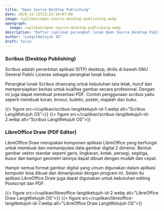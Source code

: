 ```yaml
---
title: "Open Source Desktop Publishing"
date: 2020-12-12T23:23:18+07:00
image: cuplikan/open-source-desktop-publishing.webp
opengraph:
  image: cuplikan/open-source-desktop-publishing.webp
description: "Daftar cuplikan perangkat lunak Open Source Desktop Publishing di LangitKetujuh OS"
author: "LangitKetujuh ID"
draft: false
---
```


### Scribus (Desktop Publishing)

Scribus adalah penerbitan aplikasi (DTP) desktop, dirilis di bawah GNU General Public License sebagai perangkat lunak bebas.

Perangkat lunak Scribus dirancang untuk kebutuhan tata letak, huruf dan mempersiapkan berkas untuk kualitas gambar secara profesional. Dengan ini juga dapat membuat presentasi PDF. Contoh penggunaan scribus yaitu seperti membuat koran, brosur, buletin, poster, majalah dan buku.

{{< figure src=/cuplikan/scribus-langitketujuh-id-1.webp alt="Scribus LangitKetujuh OS">}}
{{< figure src=/cuplikan/scribus-langitketujuh-id-2.webp alt="Scribus LangitKetujuh OS">}}

### LibreOffice Draw (PDF Editor)

LibreOffice Draw merupakan komponen aplikasi LibreOffice yang berfungsi untuk membuat dan memanipulasi data gambar digital 2 dimensi. Bentuk gambar vektor standar seperti garis, lingkaran, kotak, persegi, segitiga, busur dan bangun geometri lainnya dapat dibuat dengan mudah dan cepat.

Hampir semua format gambar digital yang umum digunakan dalam aplikasi komputer bisa dibuat dan dimanipulasi dengan program ini. Selain itu aplikasi LibreOffice Draw juga dapat digunakan untuk kebutuhan editing Postscript dan PDF.

{{< figure src=/cuplikan/libreoffice-langitketujuh-id-2.webp alt="LibreOffice Draw LangitKetujuh OS">}}
{{< figure src=/cuplikan/libreoffice-langitketujuh-id-7.webp alt="LibreOffice Draw LangitKetujuh OS">}}
